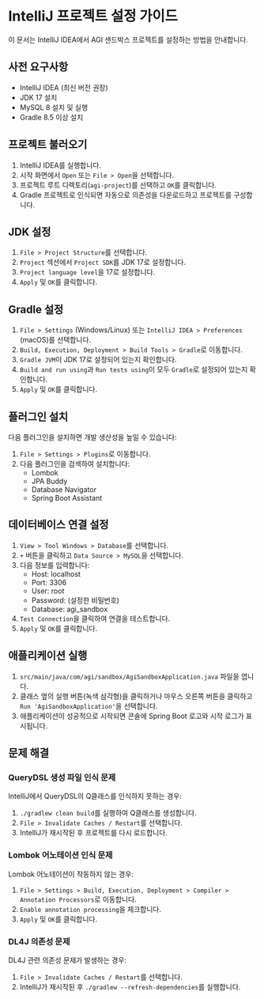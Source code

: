 # IntelliJ 프로젝트 설정 가이드

이 문서는 IntelliJ IDEA에서 AGI 샌드박스 프로젝트를 설정하는 방법을 안내합니다.

## 사전 요구사항

- IntelliJ IDEA (최신 버전 권장)
- JDK 17 설치
- MySQL 8 설치 및 실행
- Gradle 8.5 이상 설치

## 프로젝트 불러오기

1. IntelliJ IDEA를 실행합니다.
2. 시작 화면에서 `Open` 또는 `File > Open`을 선택합니다.
3. 프로젝트 루트 디렉토리(`agi-project`)를 선택하고 `OK`를 클릭합니다.
4. Gradle 프로젝트로 인식되면 자동으로 의존성을 다운로드하고 프로젝트를 구성합니다.

## JDK 설정

1. `File > Project Structure`를 선택합니다.
2. `Project` 섹션에서 `Project SDK`를 JDK 17로 설정합니다.
3. `Project language level`을 17로 설정합니다.
4. `Apply` 및 `OK`를 클릭합니다.

## Gradle 설정

1. `File > Settings` (Windows/Linux) 또는 `IntelliJ IDEA > Preferences` (macOS)를 선택합니다.
2. `Build, Execution, Deployment > Build Tools > Gradle`로 이동합니다.
3. `Gradle JVM`이 JDK 17로 설정되어 있는지 확인합니다.
4. `Build and run using`과 `Run tests using`이 모두 `Gradle`로 설정되어 있는지 확인합니다.
5. `Apply` 및 `OK`를 클릭합니다.

## 플러그인 설치

다음 플러그인을 설치하면 개발 생산성을 높일 수 있습니다:

1. `File > Settings > Plugins`로 이동합니다.
2. 다음 플러그인을 검색하여 설치합니다:
   - Lombok
   - JPA Buddy
   - Database Navigator
   - Spring Boot Assistant

## 데이터베이스 연결 설정

1. `View > Tool Windows > Database`를 선택합니다.
2. `+` 버튼을 클릭하고 `Data Source > MySQL`을 선택합니다.
3. 다음 정보를 입력합니다:
   - Host: localhost
   - Port: 3306
   - User: root
   - Password: (설정한 비밀번호)
   - Database: agi_sandbox
4. `Test Connection`을 클릭하여 연결을 테스트합니다.
5. `Apply` 및 `OK`를 클릭합니다.

## 애플리케이션 실행

1. `src/main/java/com/agi/sandbox/AgiSandboxApplication.java` 파일을 엽니다.
2. 클래스 옆의 실행 버튼(녹색 삼각형)을 클릭하거나 마우스 오른쪽 버튼을 클릭하고 `Run 'AgiSandboxApplication'`을 선택합니다.
3. 애플리케이션이 성공적으로 시작되면 콘솔에 Spring Boot 로고와 시작 로그가 표시됩니다.

## 문제 해결

### QueryDSL 생성 파일 인식 문제

IntelliJ에서 QueryDSL의 Q클래스를 인식하지 못하는 경우:

1. `./gradlew clean build`를 실행하여 Q클래스를 생성합니다.
2. `File > Invalidate Caches / Restart`를 선택합니다.
3. IntelliJ가 재시작된 후 프로젝트를 다시 로드합니다.

### Lombok 어노테이션 인식 문제

Lombok 어노테이션이 작동하지 않는 경우:

1. `File > Settings > Build, Execution, Deployment > Compiler > Annotation Processors`로 이동합니다.
2. `Enable annotation processing`을 체크합니다.
3. `Apply` 및 `OK`를 클릭합니다.

### DL4J 의존성 문제

DL4J 관련 의존성 문제가 발생하는 경우:

1. `File > Invalidate Caches / Restart`를 선택합니다.
2. IntelliJ가 재시작된 후 `./gradlew --refresh-dependencies`를 실행합니다.
